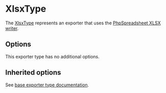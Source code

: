 # XlsxType

The [XlsxType](../../../../src/Bridge/PhpSpreadsheet/Exporter/Type/CsvType.php) represents an exporter that uses the [PhpSpreadsheet XLSX writer](https://phpspreadsheet.readthedocs.io/en/latest/topics/reading-and-writing-to-file/#phpofficephpspreadsheetwriterxlsx).

## Options

This exporter type has no additional options.

## Inherited options

See [base exporter type documentation](../exporter.md).
